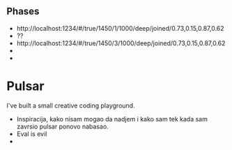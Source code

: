 ## Phases

- http://localhost:1234/#/true/1450/1/1000/deep/joined/0.73,0.15,0.87,0.62
- ??
- http://localhost:1234/#/true/1450/3/1000/deep/joined/0.73,0.15,0.87,0.62
-
-

# Pulsar

I've built a small creative coding playground.

- Inspiracija, kako nisam mogao da nadjem i kako sam tek kada sam zavrsio pulsar ponovo nabasao.
- Eval is evil
-
